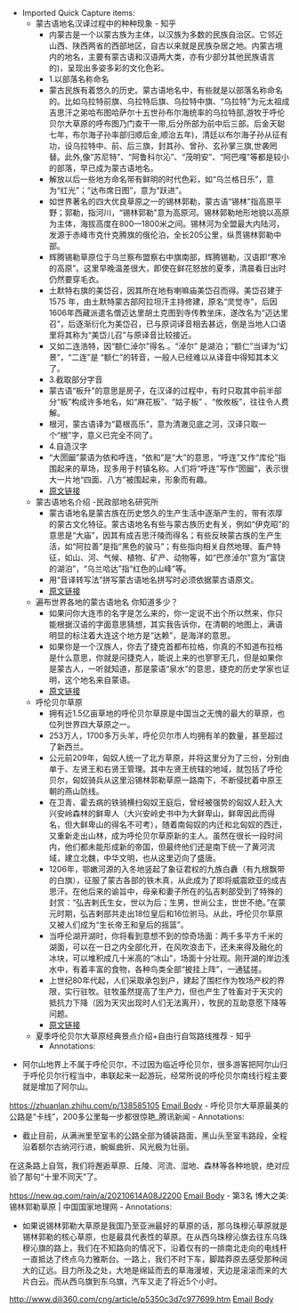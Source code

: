 - Imported Quick Capture items:
    - 蒙古语地名汉译过程中的种种现象 - 知乎
        - 内蒙古是一个以蒙古族为主体，以汉族为多数的民族自治区。它邻近山西、陕西两省的西部地区，自古以来就是民族杂居之地。内蒙古境内的地名，主要有蒙古语和汉语两大类，亦有少部分其他民族语言的)，呈现出多姿多彩的文化色彩。
        - 1.以部落名称命名  
        - 蒙古民族有着悠久的历史。蒙古语地名中，有些就是以部落名称命名的。比如乌拉特前旗、乌拉特后旗、乌拉特中旗、“乌拉特”为元太祖成吉思汗之弟哈布图哈萨尔十五世孙布尔海统率的乌拉特部,游牧于呼伦贝尔大草原的呼布图乃门查干一带,后分所部为前中后三部。后金天聪七年，布尔海子孙率部归顺后金,顺治五年)，清廷以布尔海子孙从征有功，设乌拉特中、前、后三旗，封其孙、曾孙、玄孙掌三旗,世袭罔替。此外,像“苏尼特”、“阿鲁科尔沁”、“茂明安”、“阿巴嘎”等都是较小的部落，早已成为蒙古语地名。
        - 解放以后一些地方命名带有鲜明的时代色彩，如“乌兰格日乐”，意为“红光”；“达布席日图”，意为“跃进”。
        - 如世界著名的四大优良草原之一的锡林郭勒，蒙古语“锡林”指高原平野；郭勒，指河川，“锡林郭勒”意为高原河。锡林郭勒地形地貌以高原为主体，海拔高度在800—1800米之间。锡林河为全盟最大内陆河，发源于赤峰市克什克腾旗的俄伦泊，全长205公里，纵贯锡林郭勒中部。
        - 辉腾锡勒草原位于乌兰察布盟察右中旗南部，辉腾锡勒，汉语即“寒冷的高原”。这里早晚温差很大，即使在鲜花怒放的夏季，清晨看日出时仍然要穿毛衣。  
        - 土默特右旗的美岱召，因其所在地有喇嘛庙美岱召而得。美岱召建于1575 年，由土默特蒙古部阿拉坦汗主持修建，原名“灵觉寺”，后因1606年西藏派遣名僧迈达里胡土克图到寺传教坐床，遂改名为“迈达里召”，后逐渐衍化为美岱召，已与原词译音相去甚远，倒是当地人口语里将其称为“美岱儿召”与原译音比较接近。
        - 又如二连浩特，因“额仁淖尔”得名.。“淖尔” 是湖泊；“额仁”当译为“幻景”，“二连”是 “额仁”的转音，一般人已经难以从译音中得知其本义了。
        - 3.截取部分字音  
        - 蒙古语“板升”的意思是房子，在汉译的过程中，有时只取其中前半部分“板”构成许多地名，如“麻花板”、“姑子板” 、“攸攸板”，往往令人费解。  
        - 根河，蒙古语译为“葛根高乐”，意为清澈见底之河，汉译只取一个“根”字，意义已完全不同了。
        - 4.自造汉字  
        - “大圐圙”蒙语为依和呼连，“依和”是“大”的意思，“呼连”又作“库伦”指围起来的草场，现多用于村镇名称。人们将“呼连”写作“圐圙”，表示很大一片地“四面、八方”被围起来，形象而有趣。
        - [原文链接](https://zhuanlan.zhihu.com/p/342839534)
    - 蒙古语地名介绍 -民政部地名研究所
        - 蒙古语地名是蒙古族在历史悠久的生产生活中逐渐产生的，带有浓厚的蒙古文化特征。蒙古语地名有些与蒙古族历史有关，例如“伊克昭”的意思是“大庙”，因其有成吉思汗陵而得名；有些反映蒙古族的生产生活，如“阿拉善”是指“黑色的骏马”；有些指向相关自然地理、畜产特征，如山、河、气候、植物、矿产、动物等，如“巴彦淖尔”意为“富饶的湖泊”，“乌兰哈达”指“红色的山峰”等。
        - 用“音译转写法”拼写蒙古语地名拼写时必须依据蒙古语原文。
        - [原文链接](http://www.cgn-mca.ac.cn/n765/n804/c30586/content.html)
    - 遍布世界各地的蒙古语地名 你知道多少？
        - 如果问你大连市的名字是怎么来的，你一定说不出个所以然来，你只能根据汉语的字面意思猜想，其实我告诉你，在清朝的地图上，满语明显的标注着大连这个地方是“达赖”，是海洋的意思。
        - 如果你是一个汉族人，你去了捷克首都布拉格，你真的不知道布拉格是什么意思，你就是问捷克人，能说上来的也寥寥无几，但是如果你是蒙古人，一听就知道，那是蒙语“泉水”的意思，捷克的历史学家也证明，这个地名来自蒙语。
        - [原文链接](https://www.sohu.com/a/316582652_167788)
    - 呼伦贝尔草原
        - 拥有近1.5亿亩草地的呼伦贝尔草原是中国当之无愧的最大的草原，也位列世界四大草原之一。
        - 253万人，1700多万头羊，呼伦贝尔市人均拥有羊的数量，甚至超过了新西兰。
        - 公元前209年，匈奴人统一了北方草原，并将这里分为了三份，分别由单于、左贤王和右贤王管理。其中左贤王统辖的地域，就包括了呼伦贝尔，匈奴骑兵从这里沿锡林郭勒草原一路南下，不断侵扰着中原王朝的燕山防线。
        - 在卫青、霍去病的铁骑横扫匈奴王庭后，曾经被强势的匈奴人赶入大兴安岭森林的鲜卑人（大兴安岭史书中为大鲜卑山，鲜卑因此而得名，但大鲜卑山的得名不可考），随着南匈奴的内迁和北匈奴的西迁，又重新走出山林，成为呼伦贝尔草原新的主人。虽然在很长一段时间内，他们都未能形成新的帝国，但最终他们还是南下统一了黄河流域，建立北魏，中华文明，也从这里迈向了盛唐。
        - 1206年，鄂嫩河源的入冬地竖起了象征君权的九族白纛（有九根飘带的白旗），征服了蒙古各部的铁木真，从此成为了即将威震欧亚的成吉思汗。在他后来的谕旨中，母亲和妻子所在的弘吉剌部受到了特殊的封赏：“弘吉剌氏生女，世以为后；生男，世尚公主，世世不绝。”在蒙元时期，弘吉剌部共走出18位皇后和16位驸马。从此，呼伦贝尔草原又被人们成为“生长帝王和皇后的摇篮”。
        - 当呼伦湖开湖时，你将看到意想不到的惊奇场面：两千多平方千米的湖面，可以在一日之内全部化开，在风吹浪击下，还未来得及融化的冰块，可以堆积成几十米高的“冰山”，场面十分壮观。刚开湖的岸边浅水中，有着丰富的食物，各种鸟类全部“披挂上阵”，一通猛搓。
        - 上世纪80年代起，人们采取承包到户，建起了围栏作为牧场产权的界限，实行驻牧。驻牧虽然提高了生产力，但也产生了牲畜对于天灾的抵抗力下降（因为天灾出现时人们无法离开），牧民的互助意愿下降等问题。
        - [原文链接](https://mp.weixin.qq.com/s/bayPnmvayWpmsbFhoJ9olA)
    - 夏季呼伦贝尔大草原经典景点介绍+自由行自驾路线推荐 - 知乎
        - Annotations:

* 阿尔山地界上不属于呼伦贝尔，不过因为临近呼伦贝尔，很多游客把阿尔山归于呼伦贝尔行程当中，串联起来一起游玩，经常所说的呼伦贝尔南线行程主要就是增加了阿尔山。



https://zhuanlan.zhihu.com/p/138585105 [Email Body](https://files.todoist.com/oWj5m86DGN1o20yvC8T6I43J8bcKjWHfGrTFcylcTQtbWIHRuBncyFry-gZUTrvt/by/21878347/as/file.html)
    - 呼伦贝尔大草原最美的公路是“卡线”，200多公里每一步都很惊艳_腾讯新闻
        - Annotations:

* 截止目前，从满洲里至室韦的公路全部为铺装路面，黑山头至室韦路段，全程沿着额尔古纳河行进，蜿蜒曲折、风光极为壮丽。

在这条路上自驾，我们将邂逅草原、丘陵、河流、湿地、森林等各种地貌，绝对应验了那句“十里不同天”了。



https://new.qq.com/rain/a/20210614A08J2200 [Email Body](https://files.todoist.com/TfOX6U6eE0smmAWiQRcjpyspKr31MpD6ivlz5ZIJtlXN00louAEGiGDt0cSk7MqW/by/21878347/as/file.html)
    - 第3名 博大之美:锡林郭勒草原 | 中国国家地理网
        - Annotations:

* 如果说锡林郭勒大草原是我国乃至亚洲最好的草原的话，那乌珠穆沁草原就是锡林郭勒的核心草原，也是最具代表性的草原。在从西乌珠穆沁旗去往东乌珠穆沁旗的路上，我们在不知路向的情况下，沿着仅有的一排南北走向的电线杆一直抵达了终点乌力雅斯台。一路上，我们不时下车，脚踏莽原去感受那种阔大的辽远。目力所及之处，大地是绵延而去的草海漫坡，天边是滚滚而来的大片白云。而从西乌旗到东乌旗，汽车又走了将近5个小时。



http://www.dili360.com/cng/article/p5350c3d7c977699.htm [Email Body](https://files.todoist.com/V61H7HJm2IBj3zVCkUwPaRdYnlkCS9CSenlEeZLOuLZBuosYpIQw7cAbjL7dDrM_/by/21878347/as/file.html)
